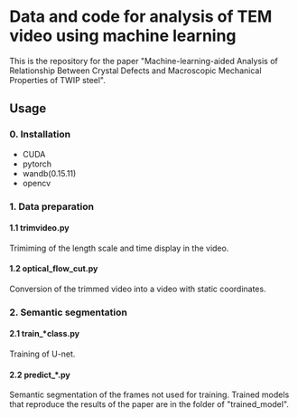 # Data and code for analysis of TEM video using machine learning
This is the repository for the paper "Machine-learning-aided Analysis of Relationship Between Crystal Defects and Macroscopic Mechanical Properties of TWIP steel".
## Usage
### 0. Installation
- CUDA
- pytorch
- wandb(0.15.11)
- opencv
### 1. Data preparation
#### 1.1  trimvideo.py
Trimiming of the length scale and time display in the video.
#### 1.2 optical_flow_cut.py
Conversion of the trimmed video into a video with static coordinates.
### 2. Semantic segmentation
#### 2.1 train_*class.py
Training of U-net.
#### 2.2 predict_*.py
Semantic segmentation of the frames not used for training. Trained models that reproduce the results of the paper are in the folder of "trained_model".
